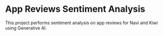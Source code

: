 # App Reviews Sentiment Analysis

This project performs sentiment analysis on app reviews for Navi and Kiwi using Generative AI.
